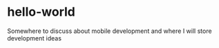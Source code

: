 # hello-world
Somewhere to discuss about mobile development and where I will store development ideas
